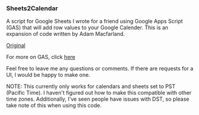 ### Sheets2Calendar

A script for Google Sheets I wrote for a friend using Google Apps Script (GAS) that will add row values
to your Google Calender. This is an expansion of code written by Adam
Macfarland.

[Original][link]

[link]: http://www.adammcfarland.com/2013/08/09/tutorial-using-google-spreadsheets-to-update-a-google-calendar-our-new-vacation-management-system/

For more on GAS, click [here][google]

[google]: https://developers.google.com/apps-script/

Feel free to leave me any questions or comments. If there are requests
for a UI, I would be happy to make one.

NOTE: This currently only works for calendars and sheets set to PST
(Pacific Time). I haven't figured out how to make this compatible with
other time zones. Additionally, I've seen people have issues with
DST, so please take note of this when using this code.
